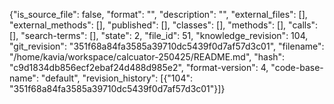 {"is_source_file": false, "format": "", "description": "", "external_files": [], "external_methods": [], "published": [], "classes": [], "methods": [], "calls": [], "search-terms": [], "state": 2, "file_id": 51, "knowledge_revision": 104, "git_revision": "351f68a84fa3585a39710dc5439f0d7af57d3c01", "filename": "/home/kavia/workspace/calcuator-250425/README.md", "hash": "c9d1834db856ecf2ebaf24d488d985e2", "format-version": 4, "code-base-name": "default", "revision_history": [{"104": "351f68a84fa3585a39710dc5439f0d7af57d3c01"}]}